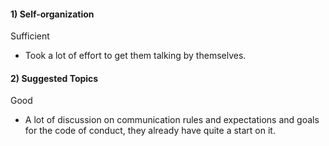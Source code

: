#### 1) Self-organization

Sufficient 
- Took a lot of effort to get them talking by themselves. 

#### 2) Suggested Topics

Good 
- A lot of discussion on communication rules and expectations and goals for the code of conduct, they already have quite a start on it. 
